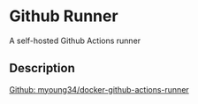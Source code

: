 # Github Runner

A self-hosted Github Actions runner

## Description

[Github: myoung34/docker-github-actions-runner](https://github.com/myoung34/docker-github-actions-runner)
